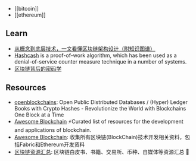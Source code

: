 - [[bitcoin]]
- [[ethereum]]



## Learn
- [从概念到底层技术，一文看懂区块链架构设计（附知识图谱）](https://www.8btc.com/article/106022) 
- [Hashcash](http://www.hashcash.org/) is a proof-of-work algorithm, which has been used as a denial-of-service counter measure technique in a number of systems.
- [区块链背后的密码学](https://learning.nervos.org/crypto-block/0-intro.html)



## Resources
- [openblockchains](https://github.com/openblockchains): Open Public Distributed Databases / (Hyper) Ledger Books with Crypto Hashes - Revolutionize the World with Blockchains One Block at a Time
- [Awesome Blockchain](https://github.com/yjjnls/awesome-blockchain) ⚡️Curated list of resources for the development and applications of blockchain.
- [Awesome Blockchain](https://github.com/chaozh/awesome-blockchain-cn): 收集所有区块链(BlockChain)技术开发相关资料，包括Fabric和Ethereum开发资料
- [区块链资源汇总](https://github.com/dily3825002/awesome-blockchain): 区块链白皮书、书籍、交易所、币种、自媒体等资源汇总 💯
